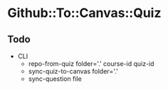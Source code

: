 # Github::To::Canvas::Quiz

## Todo

- CLI
  - repo-from-quiz folder='.' course-id quiz-id
  - sync-quiz-to-canvas folder='.'
  - sync-question file
